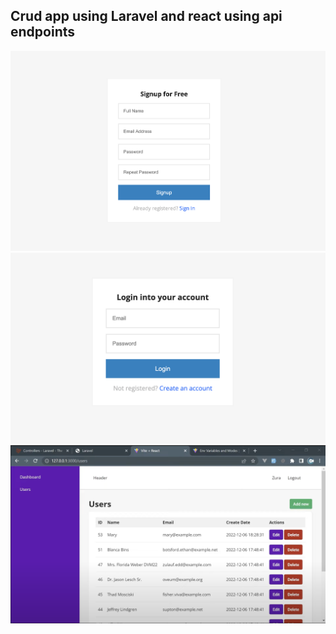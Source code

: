 ## Crud app using Laravel and react using api endpoints

![signup page](signup.png)
![login page](login.png)
![users](users.png)
